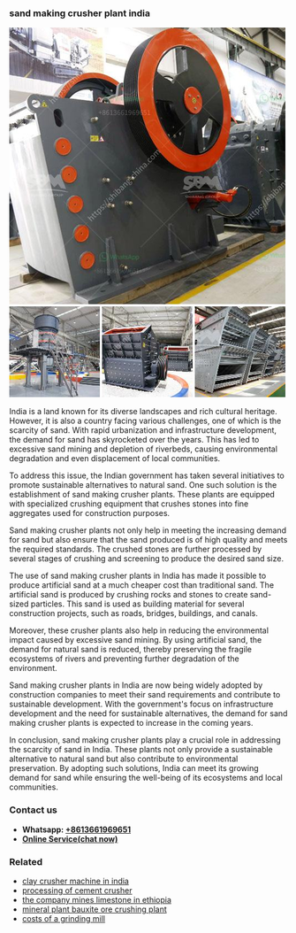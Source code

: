 <h3>sand making crusher plant india</h3><img src='1704857028.jpg' alt=''><p>India is a land known for its diverse landscapes and rich cultural heritage. However, it is also a country facing various challenges, one of which is the scarcity of sand. With rapid urbanization and infrastructure development, the demand for sand has skyrocketed over the years. This has led to excessive sand mining and depletion of riverbeds, causing environmental degradation and even displacement of local communities.</p><p>To address this issue, the Indian government has taken several initiatives to promote sustainable alternatives to natural sand. One such solution is the establishment of sand making crusher plants. These plants are equipped with specialized crushing equipment that crushes stones into fine aggregates used for construction purposes.</p><p>Sand making crusher plants not only help in meeting the increasing demand for sand but also ensure that the sand produced is of high quality and meets the required standards. The crushed stones are further processed by several stages of crushing and screening to produce the desired sand size.</p><p>The use of sand making crusher plants in India has made it possible to produce artificial sand at a much cheaper cost than traditional sand. The artificial sand is produced by crushing rocks and stones to create sand-sized particles. This sand is used as building material for several construction projects, such as roads, bridges, buildings, and canals.</p><p>Moreover, these crusher plants also help in reducing the environmental impact caused by excessive sand mining. By using artificial sand, the demand for natural sand is reduced, thereby preserving the fragile ecosystems of rivers and preventing further degradation of the environment.</p><p>Sand making crusher plants in India are now being widely adopted by construction companies to meet their sand requirements and contribute to sustainable development. With the government's focus on infrastructure development and the need for sustainable alternatives, the demand for sand making crusher plants is expected to increase in the coming years.</p><p>In conclusion, sand making crusher plants play a crucial role in addressing the scarcity of sand in India. These plants not only provide a sustainable alternative to natural sand but also contribute to environmental preservation. By adopting such solutions, India can meet its growing demand for sand while ensuring the well-being of its ecosystems and local communities.</p><h3>Contact us</h3><ul><li><strong>Whatsapp:&nbsp;<a href="https://wa.me/8613661969651">+8613661969651</a></strong></li><li><a href="https://swt.shibang-china.com/?git&amp;zhl&amp;sand making crusher plant india"><strong>Online Service(chat now)</strong></a></li></ul><h3>Related</h3><ul><li><a href='clay crusher machine in india.md'>clay crusher machine in india</a></li><li><a href='processing of cement crusher.md'>processing of cement crusher</a></li><li><a href='the company mines limestone in ethiopia.md'>the company mines limestone in ethiopia</a></li><li><a href='mineral plant bauxite ore crushing plant.md'>mineral plant bauxite ore crushing plant</a></li><li><a href='costs of a grinding mill.md'>costs of a grinding mill</a></li></ul>